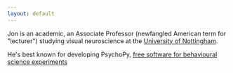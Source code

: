```yaml
---
layout: default
---
```



Jon is an academic, an Associate Professor (newfangled American term for "lecturer")
studying visual neuroscience at the [University of Nottingham](http://www.nottingham.ac.uk).

He's best known for developing PsychoPy, [free software for behavioural science experiments](http://www.psychopy.org)
